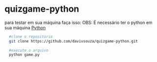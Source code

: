 # quizgame-python



para testar em sua máquina faça isso:
OBS: É necessário ter o python em sua máquina [Python](https://www.python.org/)
```bash 
  #clone o repositório
  git clone https://github.com/davivsouza/quizgame-python.git
  
  #execute o arquivo
  python game.py
  
```
